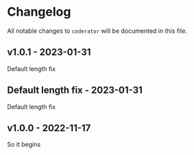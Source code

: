 # Changelog

All notable changes to `coderator` will be documented in this file.

## v1.0.1 - 2023-01-31

Default length fix

## Default length fix - 2023-01-31

Default length fix

## v1.0.0 - 2022-11-17

So it begins
